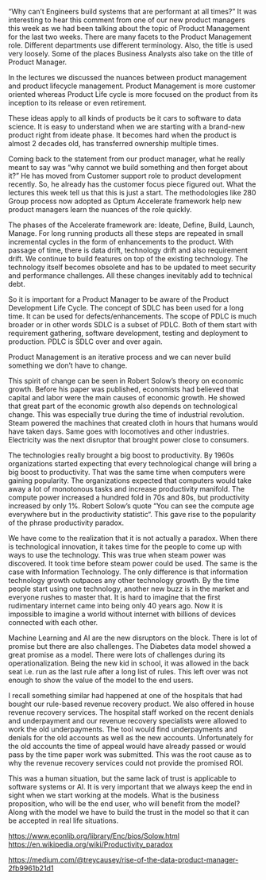 “Why can’t Engineers build systems that are performant at all times?” It was interesting to hear this comment from one of our new product managers this week as we had been talking about the topic of Product Management for the last two weeks. 
There are many facets to the Product Management role. Different departments use different terminology. Also, the title is used very loosely. Some of the places Business Analysts also take on the title of Product Manager.

In the lectures we discussed the nuances between product management and product lifecycle management. Product Management is more customer oriented whereas Product Life cycle is more focused on the product from its inception to its release or even retirement.

These ideas apply to all kinds of products be it cars to software to data science. It is easy to understand when we are starting with a brand-new product right from ideate phase. It becomes hard when the product is almost 2 decades old, has transferred ownership multiple times.

Coming back to the statement from our product manager, what he really meant to say was “why cannot we build something and then forget about it?”
He has moved from Customer support role to product development recently. So, he already has the customer focus piece figured out. What the lectures this week tell us that this is just a start. The methodologies like 280 Group process now adopted as Optum Accelerate framework help new product managers learn the nuances of the role quickly. 

The phases of the Accelerate framework are:
Ideate, Define, Build, Launch, Manage.
For long running products all these steps are repeated in small incremental cycles in the form of enhancements to the product. With passage of time, there is data drift, technology drift and also requirement drift. We continue to build features on top of the existing technology. The technology itself becomes obsolete and has to be updated to meet security and performance challenges. All these changes inevitably add to technical debt. 

So it is important for a Product Manager to be aware of the Product Development Life Cycle. The concept of SDLC has been used for a long time. It can be used for defects/enhancements. The scope of PDLC is much broader or in other words SDLC is a subset of PDLC. Both of them start with requirement gathering, software development, testing and deployment to production. PDLC is SDLC over and over again.

Product Management is an iterative process and we can never build something we don’t have to change.  

This spirit of change can be seen in Robert Solow’s theory on economic growth. Before his paper was published, economists had believed that capital and labor were the main causes of economic growth. He showed that great part of the economic growth also depends on technological change. This was especially true during the time of industrial revolution. Steam powered the machines that created cloth in hours that humans would have taken days. Same goes with locomotives and other industries. Electricity was the next disruptor that brought power close to consumers. 

The technologies really brought a big boost to productivity. By 1960s organizations started expecting that every technological change will bring a big boost to productivity. That was the same time when computers were gaining popularity. The organizations expected that computers would take away a lot of monotonous tasks and increase productivity manifold. The compute power increased a hundred fold in 70s and 80s, but productivity increased by only 1%. Robert Solow’s quote “You can see the compute age everywhere but in the productivity statistic“. This gave rise to the popularity of the phrase productivity paradox. 

We have come to the realization that it is not actually a paradox. When there is technological innovation, it takes time for the people to come up with ways to use the technology. This was true when steam power was discovered. It took time before steam power could be used. The same is the case with Information Technology. The only difference is that information technology growth outpaces any other technology growth. By the time people start using one technology, another new buzz is in the market and everyone rushes to master that. It is hard to imagine that the first rudimentary internet came into being only 40 years ago. Now it is impossible to imagine a world without internet with billions of devices connected with each other. 

Machine Learning and AI are the new disruptors on the block. There is lot of promise but there are also challenges. The Diabetes data model showed a great promise as a model. There were lots of challenges during its operationalization. Being the new kid in school, it was allowed in the back seat i.e. run as the last rule after a long list of rules. This left over was not enough to show the value of the model to the end users.

I recall something similar had happened at one of the hospitals that had bought our rule-based revenue recovery product. We also offered in house revenue recovery services. The hospital staff worked on the recent denials and underpayment and our revenue recovery specialists were allowed to work the old underpayments. The tool would find underpayments and denials for the old accounts as well as the new accounts. Unfortunately for the old accounts the time of appeal would have already passed or would pass by the time paper work was submitted. This was the root cause as to why the revenue recovery services could not provide the promised ROI.

This was a human situation, but the same lack of trust is applicable to software systems or AI. It is very important that we always keep the end in sight when we start working at the models. What is the business proposition, who will be the end user, who will benefit from the model? Along with the model we have to build the trust in the model so that it can be accepted in real life situations. 



https://www.econlib.org/library/Enc/bios/Solow.html
https://en.wikipedia.org/wiki/Productivity_paradox




https://medium.com/@treycausey/rise-of-the-data-product-manager-2fb9961b21d1
